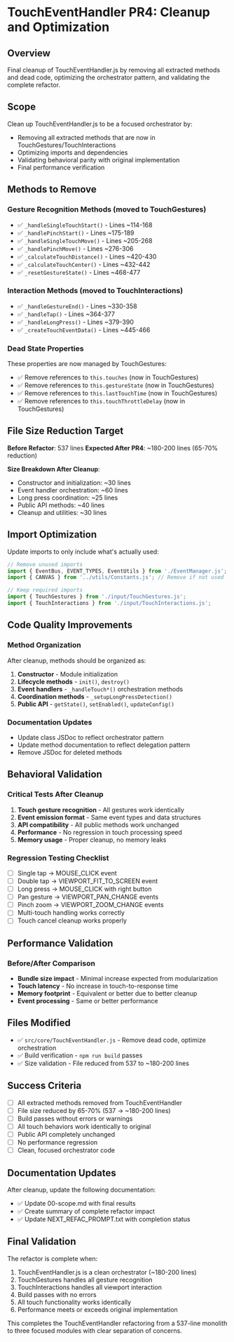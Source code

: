 # TouchEventHandler PR4: Cleanup and Optimization

## Overview
Final cleanup of TouchEventHandler.js by removing all extracted methods and dead code, optimizing the orchestrator pattern, and validating the complete refactor.

## Scope
Clean up TouchEventHandler.js to be a focused orchestrator by:
- Removing all extracted methods that are now in TouchGestures/TouchInteractions
- Optimizing imports and dependencies
- Validating behavioral parity with original implementation
- Final performance verification

## Methods to Remove

### Gesture Recognition Methods (moved to TouchGestures)
- ✅ `_handleSingleTouchStart()` - Lines ~114-168
- ✅ `_handlePinchStart()` - Lines ~175-189  
- ✅ `_handleSingleTouchMove()` - Lines ~205-268
- ✅ `_handlePinchMove()` - Lines ~276-306
- ✅ `_calculateTouchDistance()` - Lines ~420-430
- ✅ `_calculateTouchCenter()` - Lines ~432-442
- ✅ `_resetGestureState()` - Lines ~468-477

### Interaction Methods (moved to TouchInteractions)
- ✅ `_handleGestureEnd()` - Lines ~330-358
- ✅ `_handleTap()` - Lines ~364-377
- ✅ `_handleLongPress()` - Lines ~379-390
- ✅ `_createTouchEventData()` - Lines ~445-466

### Dead State Properties
These properties are now managed by TouchGestures:
- ✅ Remove references to `this.touches` (now in TouchGestures)
- ✅ Remove references to `this.gestureState` (now in TouchGestures)  
- ✅ Remove references to `this.lastTouchTime` (now in TouchGestures)
- ✅ Remove references to `this.touchThrottleDelay` (now in TouchGestures)

## File Size Reduction Target
**Before Refactor**: 537 lines
**Expected After PR4**: ~180-200 lines (65-70% reduction)

**Size Breakdown After Cleanup**:
- Constructor and initialization: ~30 lines
- Event handler orchestration: ~60 lines  
- Long press coordination: ~25 lines
- Public API methods: ~40 lines
- Cleanup and utilities: ~30 lines

## Import Optimization
Update imports to only include what's actually used:
```javascript
// Remove unused imports
import { EventBus, EVENT_TYPES, EventUtils } from './EventManager.js'; // Remove EventUtils if not used
import { CANVAS } from '../utils/Constants.js'; // Remove if not used

// Keep required imports
import { TouchGestures } from './input/TouchGestures.js';
import { TouchInteractions } from './input/TouchInteractions.js';
```

## Code Quality Improvements

### Method Organization
After cleanup, methods should be organized as:
1. **Constructor** - Module initialization 
2. **Lifecycle methods** - `init()`, `destroy()`
3. **Event handlers** - `_handleTouch*()` orchestration methods
4. **Coordination methods** - `_setupLongPressDetection()`
5. **Public API** - `getState()`, `setEnabled()`, `updateConfig()`

### Documentation Updates
- Update class JSDoc to reflect orchestrator pattern
- Update method documentation to reflect delegation pattern
- Remove JSDoc for deleted methods

## Behavioral Validation

### Critical Tests After Cleanup
1. **Touch gesture recognition** - All gestures work identically
2. **Event emission format** - Same event types and data structures
3. **API compatibility** - All public methods work unchanged
4. **Performance** - No regression in touch processing speed
5. **Memory usage** - Proper cleanup, no memory leaks

### Regression Testing Checklist
- [ ] Single tap → MOUSE_CLICK event
- [ ] Double tap → VIEWPORT_FIT_TO_SCREEN event
- [ ] Long press → MOUSE_CLICK with right button
- [ ] Pan gesture → VIEWPORT_PAN_CHANGE events
- [ ] Pinch zoom → VIEWPORT_ZOOM_CHANGE events
- [ ] Multi-touch handling works correctly
- [ ] Touch cancel cleanup works properly

## Performance Validation

### Before/After Comparison
- **Bundle size impact** - Minimal increase expected from modularization
- **Touch latency** - No increase in touch-to-response time
- **Memory footprint** - Equivalent or better due to better cleanup
- **Event processing** - Same or better performance

## Files Modified
- ✅ `src/core/TouchEventHandler.js` - Remove dead code, optimize orchestration
- ✅ Build verification - `npm run build` passes
- ✅ Size validation - File reduced from 537 to ~180-200 lines

## Success Criteria
- [ ] All extracted methods removed from TouchEventHandler
- [ ] File size reduced by 65-70% (537 → ~180-200 lines)
- [ ] Build passes without errors or warnings
- [ ] All touch behaviors work identically to original
- [ ] Public API completely unchanged
- [ ] No performance regression
- [ ] Clean, focused orchestrator code

## Documentation Updates
After cleanup, update the following documentation:
- ✅ Update 00-scope.md with final results
- ✅ Create summary of complete refactor impact
- ✅ Update NEXT_REFAC_PROMPT.txt with completion status

## Final Validation
The refactor is complete when:
1. TouchEventHandler.js is a clean orchestrator (~180-200 lines)
2. TouchGestures handles all gesture recognition
3. TouchInteractions handles all viewport interaction
4. Build passes with no errors
5. All touch functionality works identically
6. Performance meets or exceeds original implementation

This completes the TouchEventHandler refactoring from a 537-line monolith to three focused modules with clear separation of concerns.